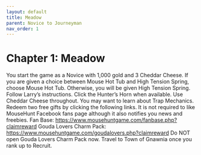 ```yaml
---
layout: default
title: Meadow
parent: Novice to Journeyman
nav_order: 1
---
```


# Chapter 1: Meadow

  You start the game as a Novice with 1,000 gold and 3 Cheddar Cheese.
  If you are given a choice between Mouse Hot Tub and High Tension Spring, choose Mouse Hot Tub. Otherwise, you will be given High Tension Spring.
  Follow Larry’s instructions. Click the Hunter’s Horn when available. Use Cheddar Cheese throughout.
  You may want to learn about Trap Mechanics.
  Redeem two free gifts by clicking the following links. It is not required to like MouseHunt Facebook fans page although it also notifies you news and freebies.
      Fan Base: https://www.mousehuntgame.com/fanbase.php?claimreward
      Gouda Lovers Charm Pack: https://www.mousehuntgame.com/goudalovers.php?claimreward
  Do NOT open Gouda Lovers Charm Pack now.
  Travel to Town of Gnawnia once you rank up to Recruit.
